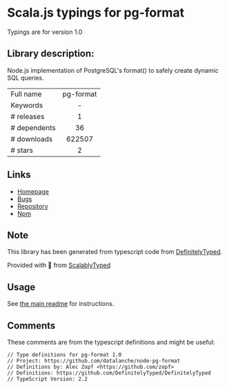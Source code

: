 
# Scala.js typings for pg-format

Typings are for version 1.0

## Library description:
Node.js implementation of PostgreSQL's format() to safely create dynamic SQL queries.

|                    |                 |
| ------------------ | :-------------: |
| Full name          | pg-format |
| Keywords           | - |
| # releases         | 1 |
| # dependents       | 36 |
| # downloads        | 622507 |
| # stars            | 2 |

## Links
- [Homepage](https://github.com/datalanche/node-pg-format)
- [Bugs](https://github.com/datalanche/node-pg-format/issues)
- [Repository](https://github.com/datalanche/node-pg-format)
- [Npm](https://www.npmjs.com/package/pg-format)
    


## Note
This library has been generated from typescript code from [DefinitelyTyped](https://definitelytyped.org).

Provided with :purple_heart: from [ScalablyTyped](https://github.com/oyvindberg/ScalablyTyped)

## Usage
See [the main readme](../../readme.md) for instructions.

## Comments

These comments are from the typescript definitions and might be useful:
```
// Type definitions for pg-format 1.0
// Project: https://github.com/datalanche/node-pg-format
// Definitions by: Alec Zopf <https://github.com/zopf>
// Definitions: https://github.com/DefinitelyTyped/DefinitelyTyped
// TypeScript Version: 2.2

```

